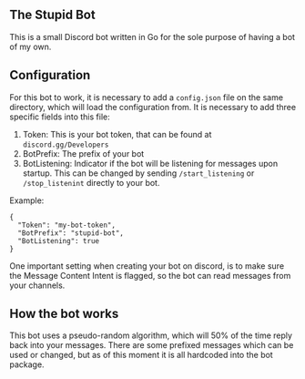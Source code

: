 ## The Stupid Bot
This is a small Discord bot written in Go for the sole purpose of having a bot of my own.

## Configuration
For this bot to work, it is necessary to add a ``config.json`` file on the same directory, which will load the configuration from. It is necessary to add three specific fields into this file:

1. Token: This is your bot token, that can be found at ``discord.gg/Developers``
2. BotPrefix: The prefix of your bot
3. BotListening: Indicator if the bot will be listening for messages upon startup. This can be changed by sending ``/start_listening`` or ``/stop_listenint`` directly to your bot.

Example:
````
{
  "Token": "my-bot-token",
  "BotPrefix": "stupid-bot",
  "BotListening": true
}
````

One important setting when creating your bot on discord, is to make sure the Message Content Intent is flagged, so the bot can read messages from your channels.

## How the bot works
This bot uses a pseudo-random algorithm, which will 50% of the time reply back into your messages. There are some prefixed messages which can be used or changed, but as of this moment it is all hardcoded into the bot package.


